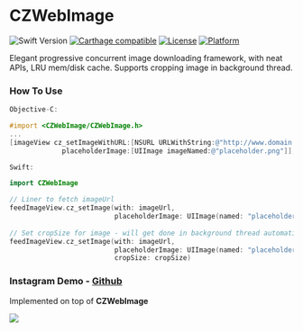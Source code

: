 # CZWebImage

![Swift Version](https://img.shields.io/badge/swift-3.2-orange.svg)
[![Carthage compatible](https://img.shields.io/badge/Carthage-compatible-4BC51D.svg?style=flat)](https://github.com/Carthage/Carthage)
[![License](https://img.shields.io/cocoapods/l/CZUtils.svg?style=flat)](http://cocoapods.org/pods/CZUtils)
[![Platform](https://img.shields.io/cocoapods/p/CZUtils.svg?style=flat)](http://cocoapods.org/pods/CZUtils)

Elegant progressive concurrent image downloading framework, with neat APIs, LRU mem/disk cache. Supports cropping image in background thread.

### How To Use

```objective-c
Objective-C:

#import <CZWebImage/CZWebImage.h>
...
[imageView cz_setImageWithURL:[NSURL URLWithString:@"http://www.domain.com/path/to/image.jpg"]
             placeholderImage:[UIImage imageNamed:@"placeholder.png"]];
```

```swift
Swift:

import CZWebImage

// Liner to fetch imageUrl
feedImageView.cz_setImage(with: imageUrl,
                          placeholderImage: UIImage(named: "placeholder.png"))   
                          
// Set cropSize for image - will get done in background thread automatically after download
feedImageView.cz_setImage(with: imageUrl,
                          placeholderImage: UIImage(named: "placeholder.png"),
                          cropSize: cropSize)                          
```

### Instagram Demo - [Github](https://github.com/showt1me/CZInstagram)
Implemented on top of **CZWebImage**

<img src="./Docs/CZInstagram.gif">
